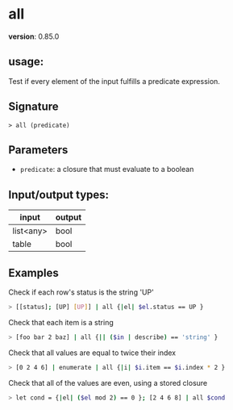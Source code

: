 # all

**version**: 0.85.0

## **usage**:

Test if every element of the input fulfills a predicate expression.

## Signature

`> all (predicate)`

## Parameters

- `predicate`: a closure that must evaluate to a boolean

## Input/output types:

| input       | output |
| ----------- | ------ |
| list\<any\> | bool   |
| table       | bool   |

## Examples

Check if each row's status is the string 'UP'

```bash
> [[status]; [UP] [UP]] | all {|el| $el.status == UP }
```

Check that each item is a string

```bash
> [foo bar 2 baz] | all {|| ($in | describe) == 'string' }
```

Check that all values are equal to twice their index

```bash
> [0 2 4 6] | enumerate | all {|i| $i.item == $i.index * 2 }
```

Check that all of the values are even, using a stored closure

```bash
> let cond = {|el| ($el mod 2) == 0 }; [2 4 6 8] | all $cond
```
